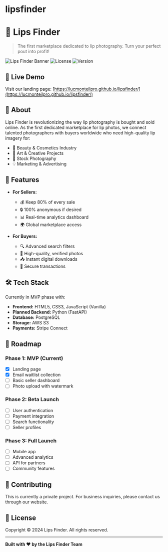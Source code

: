 # lipsfinder

# 💋 Lips Finder

> The first marketplace dedicated to lip photography. Turn your perfect pout into profit!

![Lips Finder Banner](https://img.shields.io/badge/Status-MVP%20Development-yellow)
![License](https://img.shields.io/badge/License-Proprietary-red)
![Version](https://img.shields.io/badge/Version-0.1.0-blue)

## 🚀 Live Demo

Visit our landing page: [https://lucmonteilpro.github.io/lipsfinder/](https://lucmonteilpro.github.io/lipsfinder/)

## 📖 About

Lips Finder is revolutionizing the way lip photography is bought and sold online. As the first dedicated marketplace for lip photos, we connect talented photographers with buyers worldwide who need high-quality lip imagery for:

- 💄 Beauty & Cosmetics Industry
- 🎨 Art & Creative Projects
- 📸 Stock Photography
- 💡 Marketing & Advertising

## 🎯 Features

- **For Sellers:**
  - 💰 Keep 80% of every sale
  - 🔒 100% anonymous if desired
  - 📊 Real-time analytics dashboard
  - 🌍 Global marketplace access

- **For Buyers:**
  - 🔍 Advanced search filters
  - 💎 High-quality, verified photos
  - 📥 Instant digital downloads
  - 🔐 Secure transactions

## 🛠️ Tech Stack

Currently in MVP phase with:
- **Frontend:** HTML5, CSS3, JavaScript (Vanilla)
- **Planned Backend:** Python (FastAPI)
- **Database:** PostgreSQL
- **Storage:** AWS S3
- **Payments:** Stripe Connect

## 📅 Roadmap

### Phase 1: MVP (Current)
- [x] Landing page
- [x] Email waitlist collection
- [ ] Basic seller dashboard
- [ ] Photo upload with watermark

### Phase 2: Beta Launch
- [ ] User authentication
- [ ] Payment integration
- [ ] Search functionality
- [ ] Seller profiles

### Phase 3: Full Launch
- [ ] Mobile app
- [ ] Advanced analytics
- [ ] API for partners
- [ ] Community features

## 🤝 Contributing

This is currently a private project. For business inquiries, please contact us through our website.

## 📄 License

Copyright © 2024 Lips Finder. All rights reserved.

---

**Built with ❤️ by the Lips Finder Team**
